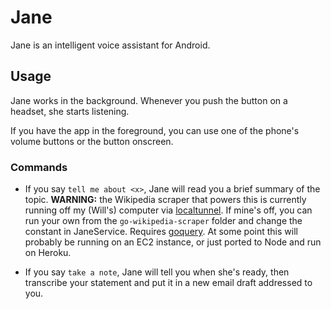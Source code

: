 # Jane

Jane is an intelligent voice assistant for Android.

## Usage

Jane works in the background. Whenever you push the button on a headset, she starts listening.

If you have the app in the foreground, you can use one of the phone's volume buttons or the button onscreen.

### Commands

- If you say `tell me about <x>`, Jane will read you a brief summary of the topic. **WARNING:** the Wikipedia scraper that powers this is currently running off my (Will's) computer via [localtunnel](http://progrium.com/localtunnel/). If mine's off, you can run your own from the `go-wikipedia-scraper` folder and change the constant in JaneService. Requires [goquery](https://github.com/PuerkitoBio/goquery). At some point this will probably be running on an EC2 instance, or just ported to Node and run on Heroku.

- If you say `take a note`, Jane will tell you when she's ready, then transcribe your statement and put it in a new email draft addressed to you.
